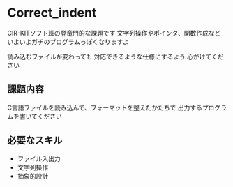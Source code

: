 # Correct_indent

CIR-KITソフト班の登竜門的な課題です
文字列操作やポインタ、関数作成など
いよいよガチのプログラムっぽくなりますよ

読み込むファイルが変わっても
対応できるような仕様にするよう
心がけてください

## 課題内容
C言語ファイルを読み込んで、フォーマットを整えたかたちで
出力するプログラムを書いてください

## 必要なスキル

* ファイル入出力
* 文字列操作
* 抽象的設計
